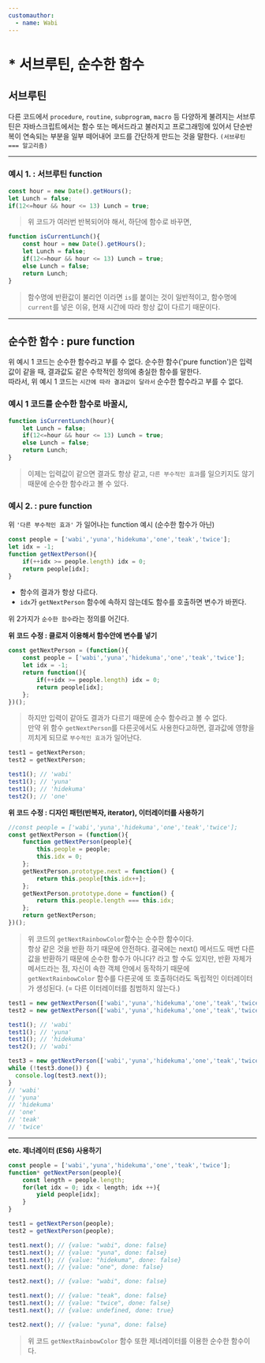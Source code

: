 ```yaml
---
customauthor:
  - name: Wabi
---
```

# * 서브루틴, 순수한 함수
<Author/>

## 서브루틴

다른 코드에서 `procedure`, `routine`, `subprogram`, `macro` 등 다양하게 불려지는 서브루틴은 자바스크립트에서는 함수 또는 메서드라고 불러지고 프로그래밍에 있어서 단순반복이 연속되는 부분을 일부 떼어내어 코드를 간단하게 만드는 것을 말한다. `(서브루틴 === 알고리즘)`

---

### 예시 1. : 서브루틴 function
```js
const hour = new Date().getHours();
let Lunch = false;
if(12<=hour && hour <= 13) Lunch = true;
```

> 위 코드가 여러번 반복되어야 해서, 하단에 함수로 바꾸면,

```js
function isCurrentLunch(){
    const hour = new Date().getHours();
    let Lunch = false;
    if(12<=hour && hour <= 13) Lunch = true;
    else Lunch = false;
    return Lunch;
}
```

> 함수명에 반환값이 불리언 이라면 `is`를 붙이는 것이 일반적이고, 함수명에 `current`를 넣은 이유, 현재 시간에 따라 항상 값이 다르기 때문이다.

---

## 순수한 함수 : pure function

위 예시 1 코드는 순수한 함수라고 부를 수 없다. 순수한 함수('pure function')은 입력값이 같을 때, 결과값도 같은 수학적인 정의에 충실한 함수를 말한다.\
따라서, 위 예시 1 코드는 `시간에 따라 결과값이 달라서` 순수한 함수라고 부를 수 없다.

### 예시 1 코드를 순수한 함수로 바꿀시,
```js
function isCurrentLunch(hour){
    let Lunch = false;
    if(12<=hour && hour <= 13) Lunch = true;
    else Lunch = false;
    return Lunch;
}
```

> 이제는 입력값이 같으면 결과도 항상 같고, `다른 부수적인 효과`를 일으키지도 않기 때문에 순수한 함수라고 볼 수 있다.

### 예시 2. : pure function

위 `'다른 부수적인 효과'` 가 일어나는 function 예시 (순수한 함수가 아닌)

```js
const people = ['wabi','yuna','hidekuma','one','teak','twice'];
let idx = -1;
function getNextPerson(){
    if(++idx >= people.length) idx = 0;
    return people[idx];
}
```

- 함수의 결과가 항상 다르다.
- `idx`가 `getNextPerson` 함수에 속하지 않는데도 함수를 호출하면 변수가 바뀐다.

위 2가지가 `순수한 함수`라는 정의를 어긴다.

**위 코드 수정 : 클로저 이용해서 함수안에 변수를 넣기**

```js
const getNextPerson = (function(){
    const people = ['wabi','yuna','hidekuma','one','teak','twice'];
    let idx = -1;
    return function(){
        if(++idx >= people.length) idx = 0;
        return people[idx];
    };
})();
```

> 하지만 입력이 같아도 결과가 다르기 때문에 순수 함수라고 볼 수 없다.\
만약 위 함수 `getNextPerson`를 다른곳에서도 사용한다고하면, 결과값에 영향을 끼치게 되므로 `부수적인 효과`가 일어난다.

```js
test1 = getNextPerson;
test2 = getNextPerson;

test1(); // 'wabi'
test1(); // 'yuna'
test1(); // 'hidekuma'
test2(); // 'one'
```

**위 코드 수정 : 디자인 패턴(반복자, iterator), 이터레이터를 사용하기**

```js
//const people = ['wabi','yuna','hidekuma','one','teak','twice'];
const getNextPerson = (function(){
    function getNextPerson(people){
        this.people = people;
        this.idx = 0;
    };
    getNextPerson.prototype.next = function() {
        return this.people[this.idx++];
    };
    getNextPerson.prototype.done = function() {
        return this.people.length === this.idx;
    };
    return getNextPerson;
})();
```

> 위 코드의 `getNextRainbowColor`함수는 순수한 함수이다.\
항상 같은 것을 반환 하기 때문에 안전하다. 결국에는 next() 메서드도 매번 다른 값을 반환하기 때문에 순수한 함수가 아니다? 라고 할 수도 있지만, 반환 자체가 메서드라는 점, 자신이 속한 객체 안에서 동작하기 때문에 `getNextRainbowColor` 함수를 다른곳에 또 호출하더라도 독립적인 이터레이터가 생성된다. (= 다른 이터레이터를 침범하지 않는다.)

```js
test1 = new getNextPerson(['wabi','yuna','hidekuma','one','teak','twice']);
test2 = new getNextPerson(['wabi','yuna','hidekuma','one','teak','twice']);

test1(); // 'wabi'
test1(); // 'yuna'
test1(); // 'hidekuma'
test2(); // 'wabi'

test3 = new getNextPerson(['wabi','yuna','hidekuma','one','teak','twice']);
while (!test3.done()) {
  console.log(test3.next());
}
// 'wabi'
// 'yuna'
// 'hidekuma'
// 'one'
// 'teak'
// 'twice'
```

---

**etc. 제너레이터 (ES6) 사용하기**

```js
const people = ['wabi','yuna','hidekuma','one','teak','twice'];
function* getNextPerson(people){
    const length = people.length;
    for(let idx = 0; idx < length; idx ++){
        yield people[idx];
    }
}

test1 = getNextPerson(people);
test2 = getNextPerson(people);

test1.next(); // {value: "wabi", done: false}
test1.next(); // {value: "yuna", done: false}
test1.next(); // {value: "hidekuma", done: false}
test1.next(); // {value: "one", done: false}

test2.next(); // {value: "wabi", done: false}

test1.next(); // {value: "teak", done: false}
test1.next(); // {value: "twice", done: false}
test1.next(); // {value: undefined, done: true}

test2.next(); // {value: "yuna", done: false}
```

> 위 코드 `getNextRainbowColor` 함수 또한 제너레이터를 이용한 순수한 함수이다.